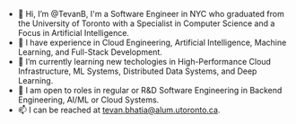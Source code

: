 - 👋 Hi, I’m @TevanB, I'm a Software Engineer in NYC who graduated from the University of Toronto with a Specialist in Computer Science and a Focus in Artificial Intelligence.
- 👀 I have experience in Cloud Engineering, Artificial Intelligence, Machine Learning, and Full-Stack Development.
- 🌱 I’m currently learning new techologies in High-Performance Cloud Infrastructure, ML Systems, Distributed Data Systems, and Deep Learning.
- 💼 I am open to roles in regular or R&D Software Engineering in Backend Engineering, AI/ML or Cloud Systems.
- 📫 I can be reached at tevan.bhatia@alum.utoronto.ca.

<!---
TevanB/TevanB is a ✨ special ✨ repository because its `README.md` (this file) appears on your GitHub profile.
You can click the Preview link to take a look at your changes.
--->
